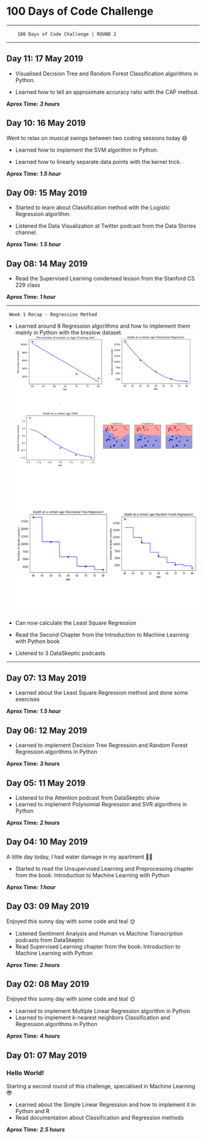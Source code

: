 # 100 Days of Code Challenge

----------------------------------------------
        100 Days of Code Challenge | ROUND 2
----------------------------------------------

## Day 11: 17 May 2019

- Visualised Decision Tree and Random Forest Classification algorithms in Python.

- Learned how to tell an approximate accuracy ratio with the CAP method.

**Aprox Time:** ***3 hours***

## Day 10: 16 May 2019
Went to relax on musical swings between two coding sessions today 😄

- Learned how to implement the SVM algorithm in Python.

- Learned how to linearly separate data points with the kernel trick.

**Aprox Time:** ***1.5 hour***

## Day 09: 15 May 2019

- Started to learn about Classification method with the Logistic Regression algorithm.

- Listened the Data Visualization at Twitter podcast from the Data Stories channel.

**Aprox Time:** ***1.5 hour***

## Day 08: 14 May 2019

- Read the Supervised Learning condensed lesson from the Stanford CS 229 class

**Aprox Time:** ***1 hour***

----------------------------------------------
     Week 1 Recap - Regression Method

- Learned around 8 Regression algorithms and how to implement them mainly in Python with the breslow dataset.
![Regression Algorithms 1](/Calendar/img/regression1.png)
![Regression Algorithms 2](/Calendar/img/regression2.png)

- Can now calculate the Least Square Regression

- Read the Second Chapter from the Introduction to Machine Learning with Python book

- Listened to 3 DataSkeptic podcasts

----------------------------------------------

## Day 07: 13 May 2019

- Learned about the Least Square Regression method and done some exercises

**Aprox Time:** ***1.5 hour***

## Day 06: 12 May 2019

- Learned to implement Decision Tree Regression and Random Forest Regression algorithms in Python 

**Aprox Time:** ***3 hours***

## Day 05: 11 May 2019

- Listened to the Attention podcast from DataSkeptic show
- Learned to implement Polynomial Regression and SVR algorithms in Python

**Aprox Time:** ***2 hours***

## Day 04: 10 May 2019

A little day today, I had water damage in my apartment 😬🔫

- Started to read the Unsupervised Learning and Preprocessing chapter from the book: Introduction to Machine Learning with Python

**Aprox Time:** ***1 hour***

## Day 03: 09 May 2019

Enjoyed this sunny day with some code and tea! 🌞

- Listened Sentiment Analysis and Human vs Machine Transcription podcasts from DataSkeptic
- Read Supervised Learning chapter from the book: Introduction to Machine Learning with Python

**Aprox Time:** ***2 hours***

## Day 02: 08 May 2019

Enjoyed this sunny day with some code and tea! 🌞

- Learned to implement Multiple Linear Regression algorithm in Python  
- Learned to implement k-nearest neighbors Classification and Regression algorithms in Python

**Aprox Time:** ***4 hours***

## Day 01: 07 May 2019

### Hello World!  

Starting a second round of this challenge, specialised in Machine Learning 😎

- Learned about the Simple Linear Regression and how to implement it in Python and R  
- Read documentation about Classification and Regression methods

**Aprox Time:** ***2.5 hours***
